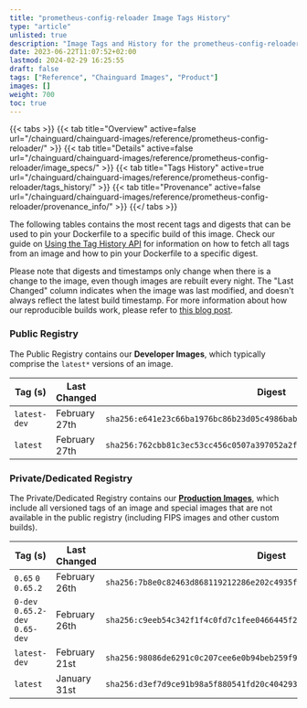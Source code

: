 ```yaml
---
title: "prometheus-config-reloader Image Tags History"
type: "article"
unlisted: true
description: "Image Tags and History for the prometheus-config-reloader Chainguard Image"
date: 2023-06-22T11:07:52+02:00
lastmod: 2024-02-29 16:25:55
draft: false
tags: ["Reference", "Chainguard Images", "Product"]
images: []
weight: 700
toc: true
---
```


{{< tabs >}}
{{< tab title="Overview" active=false url="/chainguard/chainguard-images/reference/prometheus-config-reloader/" >}}
{{< tab title="Details" active=false url="/chainguard/chainguard-images/reference/prometheus-config-reloader/image_specs/" >}}
{{< tab title="Tags History" active=true url="/chainguard/chainguard-images/reference/prometheus-config-reloader/tags_history/" >}}
{{< tab title="Provenance" active=false url="/chainguard/chainguard-images/reference/prometheus-config-reloader/provenance_info/" >}}
{{</ tabs >}}

The following tables contains the most recent tags and digests that can be used to pin your Dockerfile to a specific build of this image. Check our guide on [Using the Tag History API](/chainguard/chainguard-images/using-the-tag-history-api/) for information on how to fetch all tags from an image and how to pin your Dockerfile to a specific digest.

Please note that digests and timestamps only change when there is a change to the image, even though images are rebuilt every night. The "Last Changed" column indicates when the image was last modified, and doesn't always reflect the latest build timestamp. For more information about how our reproducible builds work, please refer to [this blog post](https://www.chainguard.dev/unchained/reproducing-chainguards-reproducible-image-builds).

### Public Registry
The Public Registry contains our **Developer Images**, which typically comprise the `latest*` versions of an image.

| Tag (s)       | Last Changed  | Digest                                                                    |
|---------------|---------------|---------------------------------------------------------------------------|
|  `latest-dev` | February 27th | `sha256:e641e23c66ba1976bc86b23d05c4986bab800cb7e65187b616c59d7205735e4d` |
|  `latest`     | February 27th | `sha256:762cbb81c3ec53cc456c0507a397052a2f0abebd2346a0136f1527df6ce7910c` |


### Private/Dedicated Registry
The Private/Dedicated Registry contains our **[Production Images](https://www.chainguard.dev/chainguard-images)**, which include all versioned tags of an image and special images that are not available in the public registry (including FIPS images and other custom builds).

| Tag (s)                          | Last Changed  | Digest                                                                    |
|----------------------------------|---------------|---------------------------------------------------------------------------|
|  `0.65` `0` `0.65.2`             | February 26th | `sha256:7b8e0c82463d868119212286e202c4935fa562d68b28e888b42ff156622d9de9` |
|  `0-dev` `0.65.2-dev` `0.65-dev` | February 26th | `sha256:c9eeb54c342f1f4c0fd7c1fee0466445f2e7500cf1727f307d9adaf98882a159` |
|  `latest-dev`                    | February 21st | `sha256:98086de6291c0c207cee6e0b94beb259f928c1e73c09375918769807a3609719` |
|  `latest`                        | January 31st  | `sha256:d3ef7d9ce91b98a5f880541fd20c4042935458d34edcf4e5bc374f3172ea8756` |

